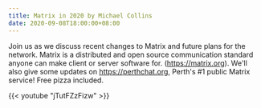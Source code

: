 ```yaml
---
title: Matrix in 2020 by Michael Collins
date: 2020-09-08T18:00:00+08:00
---
```


Join us as we discuss recent changes to Matrix and future plans for
the network. Matrix is a distributed and open source communication
standard anyone can make client or server software
for. (https://matrix.org). We'll also give some updates on
https://perthchat.org, Perth's #1 public Matrix service! Free pizza
included.

{{< youtube "jTutFZzFizw" >}}
